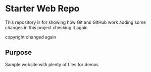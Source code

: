 # Starter Web Repo

This repository is for showing how Git and GitHub work
adding some changes in this project
checking it again


copyright changed again

## Purpose

Sample website with plenty of files for demos
